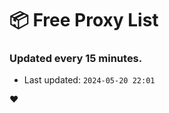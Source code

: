 # :package: Free Proxy List
### Updated every 15 minutes.

- Last updated: `2024-05-20 22:01`

:heart:
